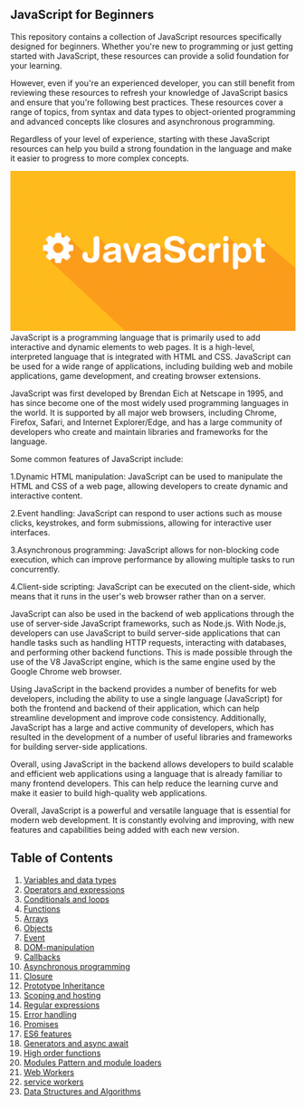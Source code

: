 
## JavaScript  for Beginners
This repository contains a collection of JavaScript resources specifically designed for beginners. Whether you're new to programming or just getting started with JavaScript, these resources can provide a solid foundation for your learning.

However, even if you're an experienced developer, you can still benefit from reviewing these resources to refresh your knowledge of JavaScript basics and ensure that you're following best practices. These resources cover a range of topics, from syntax and data types to object-oriented programming and advanced concepts like closures and asynchronous programming.

Regardless of your level of experience, starting with these JavaScript resources can help you build a strong foundation in the language and make it easier to progress to more complex concepts.


![javascript](images/javascript.png)
JavaScript is a programming language that is primarily used to add interactive and dynamic elements to web pages. It is a high-level, interpreted language that is integrated with HTML and CSS. JavaScript can be used for a wide range of applications, including building web and mobile applications, game development, and creating browser extensions.

JavaScript was first developed by Brendan Eich at Netscape in 1995, and has since become one of the most widely used programming languages in the world. It is supported by all major web browsers, including Chrome, Firefox, Safari, and Internet Explorer/Edge, and has a large community of developers who create and maintain libraries and frameworks for the language.

Some common features of JavaScript include:  

1.Dynamic HTML manipulation: JavaScript can be used to manipulate the HTML and CSS of a web page, allowing developers to create dynamic and interactive content.

2.Event handling: JavaScript can respond to user actions such as mouse clicks, keystrokes, and form submissions, allowing for interactive user interfaces.

3.Asynchronous programming: JavaScript allows for non-blocking code execution, which can improve performance by allowing multiple tasks to run concurrently.

4.Client-side scripting: JavaScript can be executed on the client-side, which means that it runs in the user's web browser rather than on a server.


JavaScript can also be used in the backend of web applications through the use of server-side JavaScript frameworks, such as Node.js. With Node.js, developers can use JavaScript to build server-side applications that can handle tasks such as handling HTTP requests, interacting with databases, and performing other backend functions. This is made possible through the use of the V8 JavaScript engine, which is the same engine used by the Google Chrome web browser.

Using JavaScript in the backend provides a number of benefits for web developers, including the ability to use a single language (JavaScript) for both the frontend and backend of their application, which can help streamline development and improve code consistency. Additionally, JavaScript has a large and active community of developers, which has resulted in the development of a number of useful libraries and frameworks for building server-side applications.

Overall, using JavaScript in the backend allows developers to build scalable and efficient web applications using a language that is already familiar to many frontend developers. This can help reduce the learning curve and make it easier to build high-quality web applications.

Overall, JavaScript is a powerful and versatile language that is essential for modern web development. It is constantly evolving and improving, with new features and capabilities being added with each new version.
## Table of Contents
1. [Variables and data types](https://github.com/Clifftech123/JavaScript-for-beginners/tree/main/01.Variables-and-data-types) 
2. [Operators and expressions](https://github.com/Clifftech123/JavaScript-for-beginners/tree/main/02.Operators-and-expressions)
3. [Conditionals and loops](https://github.com/Clifftech123/JavaScript-for-beginners/tree/main/03.Conditionals-and-loops)
4. [Functions](https://github.com/Clifftech123/JavaScript-for-beginners/tree/main/04.Functions)
5. [Arrays](https://github.com/Clifftech123/JavaScript-for-beginners/tree/main/05.Arrays)
6. [Objects](https://github.com/Clifftech123/JavaScript-for-beginners/tree/main/06.Objects)
7. [ Event ](https://github.com/Clifftech123/JavaScript-for-beginners/tree/main/07.Events)
8. [DOM-manipulation](https://github.com/Clifftech123/JavaScript-for-beginners/tree/main/08.DOM-manipulation)
9. [Callbacks](https://github.com/Clifftech123/JavaScript-for-beginners/tree/main/09.Callbacks)
10. [Asynchronous programming](https://github.com/Clifftech123/JavaScript-for-beginners/tree/main/10.Asynchronous-programming)
11. [Closure](https://github.com/Clifftech123/JavaScript-for-beginners/tree/main/11.Closures)
12. [Prototype Inheritance](https://github.com/Clifftech123/JavaScript-for-beginners/tree/main/12.Prototypal-inheritance)
13. [Scoping and hosting](https://github.com/Clifftech123/JavaScript-for-beginners/tree/main/13.Scoping-and-hoisting)
14. [Regular expressions](https://github.com/Clifftech123/JavaScript-for-beginners/tree/main/14.Regular-expressions)
15. [Error handling](https://github.com/Clifftech123/JavaScript-for-beginners/tree/main/15.Error-handling)
16. [Promises](https://github.com/Clifftech123/JavaScript-for-beginners/tree/main/16.Promises)
17. [ES6 features ](https://github.com/Clifftech123/JavaScript-for-beginners/tree/main/17.ES6%2B-features)
18. [Generators and async await](https://github.com/Clifftech123/JavaScript-for-beginners/tree/main/18.Generators-and-async-await)
19. [High order functions](https://github.com/Clifftech123/JavaScript-for-beginners/tree/main/19.Higher-order-functions)
20. [Modules Pattern and module loaders](https://github.com/Clifftech123/JavaScript-for-beginners/tree/main/21.Module-pattern-and-module-loaders)
21. [Web Workers](https://github.com/Clifftech123/JavaScript-for-beginners/tree/main/22.Web-Workers)
22. [service workers](https://github.com/Clifftech123/JavaScript-for-beginners/tree/main/23.Service-Workers)
23. [Data Structures and Algorithms](https://github.com/Clifftech123/JavaScript-for-beginners/tree/main/24.Data%20structures-and-algorithms)
